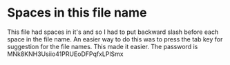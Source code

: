 # Spaces in this file name 
This file had spaces in it's and so I had to put backward slash before each space in the file name. An easier way to do this was to press the tab key for suggestion for the file names. This made it easier.
The password is MNk8KNH3Usiio41PRUEoDFPqfxLPlSmx
